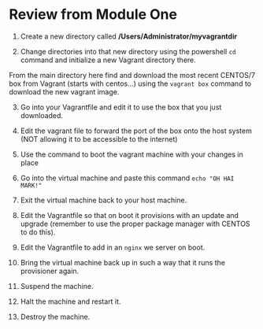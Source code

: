 # Review from Module One

1. Create a new directory called **/Users/Administrator/myvagrantdir**

2. Change directories into that new directory using the powershell `cd` command and initialize a new Vagrant directory there.

From the main directory here find and download the most recent CENTOS/7 box from Vagrant (starts with centos...) using the `vagrant box` command to download the new vagrant image.

3. Go into your Vagrantfile and edit it to use the box that you just downloaded.

4. Edit the vagrant file to forward the port of the box onto the host system (NOT allowing it to be accessible to the internet)

5. Use the command to boot the vagrant machine with your changes in place

6. Go into the virtual machine and paste this command `echo "OH HAI MARK!"`

7. Exit the virtual machine back to your host machine.

8. Edit the Vagrantfile so that on boot it provisions with an update and upgrade (remember to use the proper package manager with CENTOS to do this). 

9. Edit the Vagrantfile to add in an `nginx` we server on boot.

10. Bring the virtual machine back up in such a way that it runs the provisioner again.

11. Suspend the machine. 

12. Halt the machine and restart it.

13. Destroy the machine.


